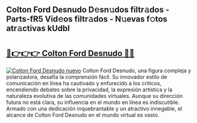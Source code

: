## Colton Ford Desnudo D𝚎sn𝚞dos filtr𝚊dos - Parts-fR5 Vid𝚎os filtr𝚊dos - N𝚞evas f𝚘tos atr𝚊ctivas kUdbl

# <h2><a href="http://mb0mv14.tromn.icu/?c=Colton+Ford+Desnudo">🔗👉👉👉 Colton Ford Desnudo 🔗🔗</a></h2>

[![Colton Ford Desnudo nuevo](https://i.imgur.com/pEAQMta.gif)](http://mb0mv14.tromn.icu/?c=Colton+Ford+Desnudo)
Colton Ford Desnudo, una figura compleja y polarizadora, desafía la comprensión fácil. Su innovador estilo de comunicación en línea ha cautivado y enfurecido a los críticos, encendiendo debates sobre la privacidad, la expresión artística y la naturaleza evolutiva de las comunidades virtuales. Aunque su dirección futura no está clara, su influencia en el mundo en línea es indiscutible. Armado con una dedicación inquebrantable y un atractivo innegable, el alcance de Colton Ford Desnudo en el mundo virtual es vasto.
